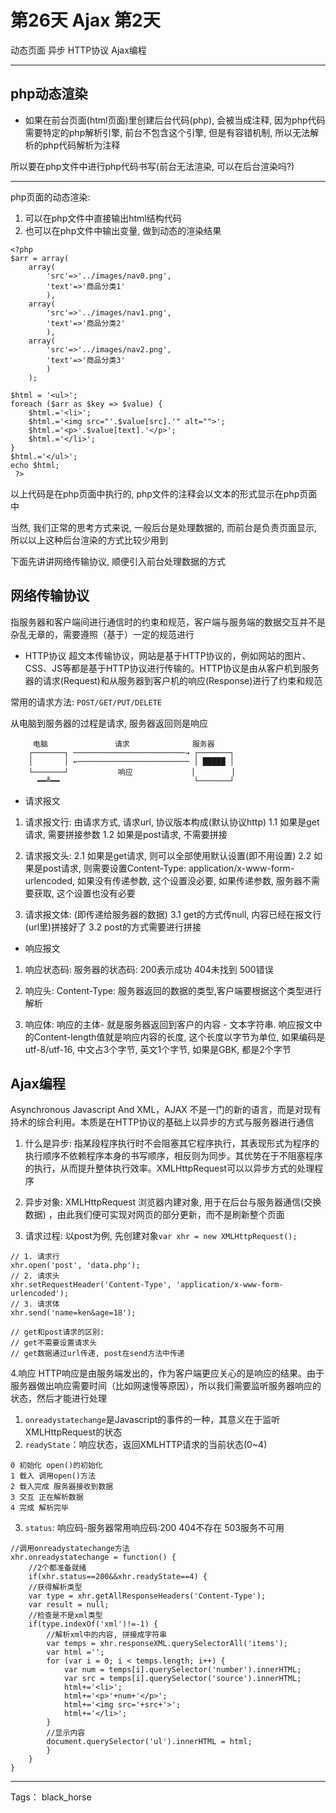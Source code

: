 # 第26天 Ajax 第2天

动态页面 异步 HTTP协议 Ajax编程

---


## php动态渲染
- 如果在前台页面(html页面)里创建后台代码(php), 会被当成注释, 因为php代码需要特定的php解析引擎, 前台不包含这个引擎, 但是有容错机制, 所以无法解析的php代码解析为注释

所以要在php文件中进行php代码书写(前台无法渲染, 可以在后台渲染吗?)

---
php页面的动态渲染: 
1. 可以在php文件中直接输出html结构代码
2. 也可以在php文件中输出变量, 做到动态的渲染结果
```
<?php 
$arr = array(
	array(
		'src'=>'../images/nav0.png',
		'text'=>'商品分类1'
		),
	array(
		'src'=>'../images/nav1.png',
		'text'=>'商品分类2'
		),
	array(
		'src'=>'../images/nav2.png',
		'text'=>'商品分类3'
		)
	);

$html = '<ul>';
foreach ($arr as $key => $value) {
	$html.='<li>';
	$html.='<img src="'.$value[src].'" alt="">';
	$html.='<p>'.$value[text].'</p>';
	$html.='</li>';
}
$html.='</ul>';
echo $html;
 ?>
```
以上代码是在php页面中执行的, php文件的注释会以文本的形式显示在php页面中

当然, 我们正常的思考方式来说, 一般后台是处理数据的, 而前台是负责页面显示, 所以以上这种后台渲染的方式比较少用到

下面先讲讲网络传输协议, 顺便引入前台处理数据的方式


## 网络传输协议
指服务器和客户端间进行通信时的约束和规范，客户端与服务端的数据交互并不是杂乱无章的，需要遵照（基于）一定的规范进行

- HTTP协议
超文本传输协议，网站是基于HTTP协议的，例如网站的图片、CSS、JS等都是基于HTTP协议进行传输的。HTTP协议是由从客户机到服务器的请求(Request)和从服务器到客户机的响应(Response)进行了约束和规范

常用的请求方法: `POST/GET/PUT/DELETE`

从电脑到服务器的过程是请求, 服务器返回则是响应
```
     电脑               请求              服务器
    ┌───────┐ ─────────────────────────→ ┌───────┐
    │       │ ←───────────────────────── │ █████ │
    └───────┘           响应             │        │
      ━━╩━━                              └───────┘
```
- 请求报文
1. 请求报文行: 由请求方式, 请求url, 协议版本构成(默认协议http)
1.1 如果是get请求, 需要拼接参数
1.2 如果是post请求, 不需要拼接

2. 请求报文头: 
2.1 如果是get请求, 则可以全部使用默认设置(即不用设置)
2.2 如果是post请求, 则需要设置Content-Type: application/x-www-form-urlencoded, 如果没有传递参数, 这个设置没必要, 如果传递参数, 服务器不需要获取, 这个设置也没有必要

3. 请求报文体: (即传递给服务器的数据)
3.1 get的方式传null, 内容已经在报文行(url里)拼接好了
3.2 post的方式需要进行拼接

- 响应报文
1. 响应状态码:  服务器的状态码: 200表示成功 404未找到 500错误

2. 响应头: Content-Type: 服务器返回的数据的类型,客户端要根据这个类型进行解析

3. 响应体: 响应的主体- 就是服务器返回到客户的内容 - 文本字符串.
响应报文中的Content-length值就是响应内容的长度,
这个长度以字节为单位, 如果编码是utf-8/utf-16, 中文占3个字节, 英文1个字节, 如果是GBK, 都是2个字节


## Ajax编程
Asynchronous Javascript And XML，AJAX 不是一门的新的语言，而是对现有持术的综合利用。本质是在HTTP协议的基础上以异步的方式与服务器进行通信

1. 什么是异步: 指某段程序执行时不会阻塞其它程序执行，其表现形式为程序的执行顺序不依赖程序本身的书写顺序，相反则为同步。其优势在于不阻塞程序的执行，从而提升整体执行效率。XMLHttpRequest可以以异步方式的处理程序

2. 异步对象: XMLHttpRequest
浏览器内建对象, 用于在后台与服务器通信(交换数据) ，由此我们便可实现对网页的部分更新，而不是刷新整个页面

3. 请求过程:
以post为例, 先创建对象`var xhr = new XMLHttpRequest();`
```
// 1. 请求行
xhr.open('post', 'data.php');
// 2. 请求头
xhr.setRequestHeader('Content-Type', 'application/x-www-form-urlencoded');
// 3. 请求体
xhr.send('name=ken&age=18');

// get和post请求的区别:
// get不需要设置请求头
// get数据通过url传递, post在send方法中传递
```
4.响应
HTTP响应是由服务端发出的，作为客户端更应关心的是响应的结果。由于服务器做出响应需要时间（比如网速慢等原因），所以我们需要监听服务器响应的状态，然后才能进行处理
1. `onreadystatechange`是Javascript的事件的一种，其意义在于监听XMLHttpRequest的状态
2. `readyState`：响应状态，返回XMLHTTP请求的当前状态(0~4)
```
0 初始化 open()的初始化
1 载入 调用open()方法
2 载入完成 服务器接收到数据
3 交互 正在解析数据
4 完成 解析完毕
```
3. `status`: 响应码-服务器常用响应码:200 404不存在 503服务不可用

```
//调用onreadystatechange方法
xhr.onreadystatechange = function() {
    //2个都准备就绪
	if(xhr.status==200&&xhr.readyState==4) {
	//获得解析类型
	var type = xhr.getAllResponseHeaders('Content-Type');
	var result = null;
	//检查是不是xml类型
	if(type.indexOf('xml')!=-1) {
	    //解析xml中的内容, 拼接成字符串
		var temps = xhr.responseXML.querySelectorAll('items');
		var html ='';
		for (var i = 0; i < temps.length; i++) {
		    var num = temps[i].querySelector('number').innerHTML;
		    var src = temps[i].querySelector('source').innerHTML;
		    html+='<li>';
		    html+='<p>'+num+'</p>';
		    html+='<img src='+src+'>';
		    html+='</li>';
		}
		//显示内容
		document.querySelector('ul').innerHTML = html;
    	}
	}
}

```


---

Tags： black_horse




